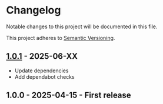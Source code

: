 # Changelog

Notable changes to this project will be documented in this file.

This project adheres to [Semantic Versioning](https://semver.org/spec/v2.0.0.html).

## [1.0.1](https://github.com/dathbe/MMM-SunMap/compare/v1.0.0...v1.0.1) - 2025-06-XX

- Update dependencies
- Add dependabot checks

## 1.0.0 - 2025-04-15 - First release